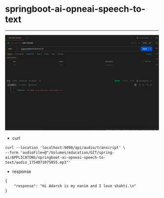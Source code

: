# springboot-ai-opneai-speech-to-text
----

![img](./img/postman.png)

* curl 
```
curl --location 'localhost:9090/api/audio/transcript' \
--form 'audioFile=@"/Volumes/education/GIT/spring-ai/APPLICATONS/springboot-ai-opneai-speech-to-text/audio_1754071075055.mp3"'

```
* response 
```
{
    "response": "Hi Adarsh is my nanim and I love shakti.\n"
}
```
